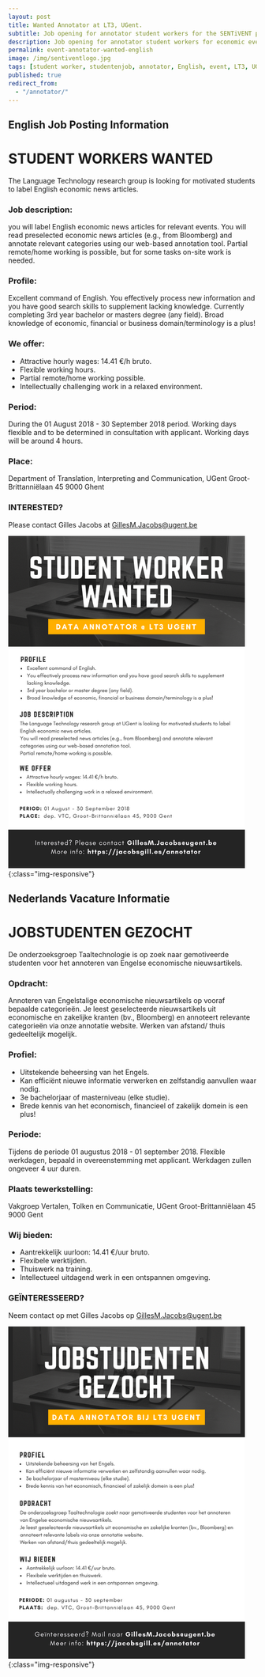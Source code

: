 ```yaml
---
layout: post
title: Wanted Annotator at LT3, UGent.
subtitle: Job opening for annotator student workers for the SENTiVENT project.
description: Job opening for annotator student workers for economic events in the SENTiVENT project (English and Dutch).
permalink: event-annotator-wanted-english
image: /img/sentiventlogo.jpg
tags: [student worker, studentenjob, annotator, English, event, LT3, UGent, SENTiVENT, job]
published: true
redirect_from:
  - "/annotator/"
---
```

## English Job Posting Information
# STUDENT WORKERS WANTED

The Language Technology research group is looking for motivated students to label English economic news articles.

### Job description:
you will label English economic news articles for relevant events.
You will read preselected economic news articles (e.g., from Bloomberg) and annotate relevant categories using our web-based annotation tool.
Partial remote/home working is possible, but for some tasks on-site work is needed.

### Profile:
Excellent command of English.
You effectively process new information and you have good search skills to supplement lacking knowledge.
Currently completing 3rd year bachelor or masters degree (any field).
Broad knowledge of economic, financial or business domain/terminology is a plus!

### We offer:
- Attractive hourly wages: 14.41 €/h bruto.
- Flexible working hours.
- Partial remote/home working possible.
- Intellectually challenging work in a relaxed environment.

### Period:
During the 01 August 2018 - 30 September 2018 period. Working days flexible and to be determined in consultation with applicant. Working days will be around 4 hours.

### Place: 
Department of Translation, Interpreting and Communication, UGent
Groot-Brittanniëlaan 45
9000 Ghent

### INTERESTED? 
Please contact Gilles Jacobs at GillesM.Jacobs@ugent.be

![LT3 Annotator Event English Flyer](/img/lt3annotatoreventenglish.png){:class="img-responsive"}

## Nederlands Vacature Informatie
# JOBSTUDENTEN GEZOCHT

De onderzoeksgroep Taaltechnologie is op zoek naar gemotiveerde studenten voor het annoteren van Engelse economische nieuwsartikels.

### Opdracht:
Annoteren van Engelstalige economische nieuwsartikels op vooraf bepaalde categorieën.
Je leest geselecteerde nieuwsartikels uit economische en zakelijke kranten (bv., Bloomberg) en annoteert relevante categorieën via onze annotatie website.
Werken van afstand/ thuis gedeeltelijk mogelijk.


### Profiel:
- Uitstekende beheersing van het Engels.
- Kan efficiënt nieuwe informatie verwerken en zelfstandig aanvullen waar nodig.
- 3e bachelorjaar of masterniveau (elke studie).
- Brede kennis van het economisch, financieel of zakelijk domein is een plus!

### Periode:
Tijdens de periode 01 augustus 2018 - 01 september 2018.
Flexible werkdagen, bepaald in overeenstemming met applicant. 
Werkdagen zullen ongeveer 4 uur duren.

### Plaats tewerkstelling:
Vakgroep Vertalen, Tolken en Communicatie, UGent
Groot-Brittanniëlaan 45
9000 Gent

### Wij bieden:
- Aantrekkelijk uurloon: 14.41 €/uur bruto.
- Flexibele werktijden.
- Thuiswerk na training.
- Intellectueel uitdagend werk in een ontspannen omgeving.

### GEÏNTERESSEERD?
Neem contact op met Gilles Jacobs op GillesM.Jacobs@ugent.be

![LT3 Annotator Event Dutch Flyer](/img/lt3annotatoreventdutch.png){:class="img-responsive"}